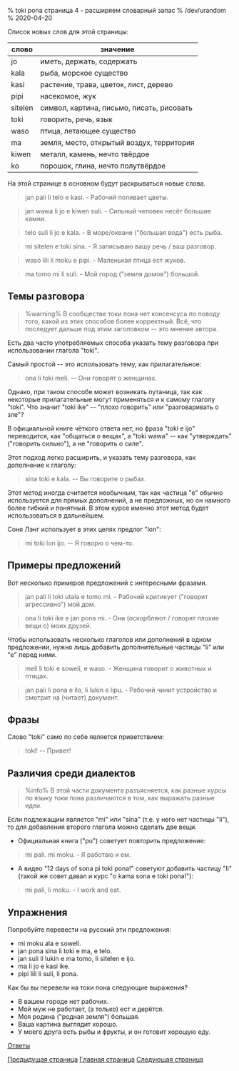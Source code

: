 % toki pona страница 4 - расширяем словарный запас
% /dev/urandom
% 2020-04-20

Список новых слов для этой страницы:

| слово     | значение                                |
|-----------|-----------------------------------------|
| jo        | иметь, держать, содержать               |
| kala      | рыба, морское существо                  |
| kasi      | растение, трава, цветок, лист, дерево   |
| pipi      | насекомое, жук                          |
| sitelen   | символ, картина, письмо, писать, рисовать|
| toki      | говорить, речь, язык                    |
| waso      | птица, летающее существо                |
| ma        | земля, место, открытый воздух, территория |
| kiwen     | металл, камень, нечто твёрдое           |
| ko        | порошок, глина, нечто полутвёрдое       |

На этой странице в основном будут раскрываться новые слова.

> jan pali li telo e kasi. - Рабочий поливает цветы.

> jan wawa li jo e kiwen suli. - Сильный человек несёт большие камни.

> telo suli li jo e kala. - В море/океане ("большая вода") есть рыба.

> mi sitelen e toki sina. - Я записываю вашу речь / ваш разговор.

> waso lili li moku e pipi. - Маленькая птица ест жуков.

> ma tomo mi li suli. - Мой город ("земля домов") большой.

## Темы разговора

> %warning%
> В сообществе токи пона нет консенсуса по поводу того, какой из этих способов
> более корректный. Всё, что последует дальше под этим заголовком -- это мнение
> автора.

Есть два часто употребляемых способа указать тему разговора при использовании
глагола "toki".

Самый простой -- это использовать тему, как прилагательное:

> ona li toki meli. -- Они говорят о женщинах.

Однако, при таком способе может возникать путаница, так как некоторые
прилагательные могут применяться и к самому глаголу "toki". Что значит "toki
ike" -- "плохо говорить" или "разговаривать о зле"?

В официальной книге чёткого ответа нет, но фраза "toki e ijo"
переводится, как "общаться о вещах", а "toki wawa" -- как "утверждать"
("говорить сильно"), а не "говорить о силе".

Этот подход легко расширить, и указать тему разговора, как дополнение к глаголу:

> sina toki e kala. -- Вы говорите о рыбах.

Этот метод иногда считается необычным, так как частица "e" обычно используется
для прямых дополнений, а не предложных, но он намного более гибкий и понятный. В
этом курсе именно этот метод будет использоваться в дальнейшем.

Соня Лэнг использует в этих целях предлог "lon":

> mi toki lon ijo. -- Я говорю о чем-то.

## Примеры предложений

Вот несколько примеров предложений с интересными фразами.

> jan pali li toki utala e tomo mi. - Рабочий критикует ("говорит агрессивно")
> мой дом.

> ona li toki ike e jan pona mi. - Они (оскорбляют / говорят плохие вещи о) моих
> друзей.

Чтобы использовать несколько глаголов или дополнений в одном предложении, нужно
лишь добавить дополнительные частицы "li" или "e" перед ними.

> meli li toki e soweli, e waso. - Женщина говорит о животных и птицах.

> jan pali li pona e ilo, li lukin e lipu. - Рабочий чинит устройство и смотрит
> на (читает) документ.

## Фразы

Слово "toki" само по себе является приветствием:

> toki! -- Привет!

## Различия среди диалектов

> %info%
> В этой части документа разъясняется, как разные курсы по языку токи пона
> различаются в том, как выражать разные идеи.

Если подлежащим является "mi" или "sina" (т.е. у него нет частицы "li"), то для
добавления второго глагола можно сделать две вещи.

* Официальная книга ("pu") советует повторить предложение:

> mi pali. mi moku. - Я работаю и ем.

* А видео "12 days of sona pi toki pona!" советуют добавить частицу "li" (такой
  же совет давал и курс "o kama sona e toki pona!"):

> mi pali, li moku. - I work and eat.

## Упражнения

Попробуйте перевести на русский эти предложения:

* mi moku ala e soweli.
* jan pona sina li toki e ma, e telo.
* jan suli li lukin e ma tomo, li sitelen e ijo.
* ma li jo e kasi ike.
* pipi lili li suli, li pona.

Как бы вы перевели на токи пона следующие выражения?

* В вашем городе нет рабочих.
* Мой муж не работает, (а только) ест и дерётся.
* Моя родина ("родная земля") большая.
* Ваша картина выглядит хорошо.
* У моего друга есть рыбы и фрукты, и он готовит хорошую еду.

[Ответы](ru_answers.html#p4)

[Предыдущая страница](ru_3.html) [Главная страница](ru_index.html) [Следующая
страница](ru_5.html)
